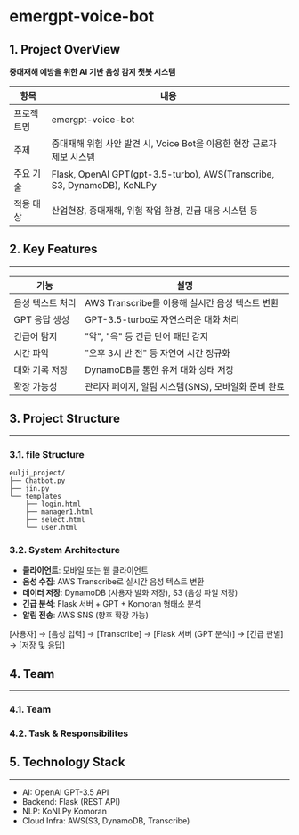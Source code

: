 # emergpt-voice-bot

## 1. Project OverView
**중대재해 예방을 위한 AI 기반 음성 감지 챗봇 시스템**
  
| 항목 | 내용 |
| ---- | ----- |
| 프로젝트명 | emergpt-voice-bot |
| 주제 | 중대재해 위험 사안 발견 시, Voice Bot을 이용한 현장 근로자 제보 시스템 |
| 주요 기술 | Flask, OpenAI GPT(gpt-3.5-turbo), AWS(Transcribe, S3, DynamoDB), KoNLPy |
| 적용 대상 | 산업현장, 중대재해, 위험 작업 환경, 긴급 대응 시스템 등 |


## 2. Key Features
---
| 기능 | 설명 |
|------|------|
| 음성 텍스트 처리 | AWS Transcribe를 이용해 실시간 음성 텍스트 변환 |
| GPT 응답 생성 | GPT-3.5-turbo로 자연스러운 대화 처리 |
| 긴급어 탐지 | "악", "윽" 등 긴급 단어 패턴 감지 |
| 시간 파악 | "오후 3시 반 전" 등 자연어 시간 정규화 |
| 대화 기록 저장 | DynamoDB를 통한 유저 대화 상태 저장 |
| 확장 가능성 | 관리자 페이지, 알림 시스템(SNS), 모바일화 준비 완료

## 3. Project Structure
---
### 3.1. file Structure
```
eulji_project/
├── Chatbot.py
├── jin.py
└── templates
    ├── login.html
    ├── manager1.html
    ├── select.html
    └── user.html
```
### 3.2. System Architecture
- **클라이언트**: 모바일 또는 웹 클라이언트
- **음성 수집**: AWS Transcribe로 실시간 음성 텍스트 변환
- **데이터 저장**: DynamoDB (사용자 발화 저장), S3 (음성 파일 저장)
- **긴급 분석**: Flask 서버 + GPT + Komoran 형태소 분석
- **알림 전송**: AWS SNS (향후 확장 가능)

[사용자] → [음성 입력] → [Transcribe] → [Flask 서버 (GPT 분석)] → [긴급 판별] → [저장 및 응답]
## 4. Team 
---
### 4.1. Team
### 4.2. Task & Responsibilites

## 5. Technology Stack
---
- AI: OpenAI GPT-3.5 API
- Backend: Flask (REST API)
- NLP: KoNLPy Komoran
- Cloud Infra: AWS(S3, DynamoDB, Transcribe)
